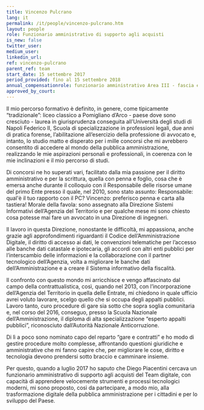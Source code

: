 ```yaml
---
title: Vincenzo Pulcrano
lang: it
permalink: /it/people/vincenzo-pulcrano.htm 
layout: people
role: Funzionario amministrativo di supporto agli acquisti
is_new: false
twitter_user: 
medium_user: 
linkedin_url:
ref: vincenzo-pulcrano
parent_ref: team
start_date: 15 settembre 2017
period_provided: fino al 15 settembre 2018
annual_compensationrole: funzionario amministrativo Area III - fascia economica F1 
approved_by_court: 
---
```

Il mio percorso formativo è definito, in genere, come tipicamente “tradizionale”: liceo classico a Pomigliano d’Arco - paese dove sono cresciuto - laurea in giurisprudenza conseguita all’Università degli studi di Napoli Federico II, Scuola di specializzazione in professioni legali, due anni di pratica forense, l’abilitazione all’esercizio della professione di avvocato e, intanto, lo studio matto e disperato per i mille concorsi che mi avrebbero consentito di accedere al mondo della pubblica amministrazione, realizzando le mie aspirazioni personali e professionali, in coerenza con le mie inclinazioni e il mio percorso di studi.

Di concorsi ne ho superati vari, facilitato dalla mia passione per il diritto amministrativo e per la scrittura, quella con penna e foglio, cosa che è emersa anche durante il colloquio con il Responsabile delle risorse umane del primo Ente presso il quale, nel 2010, sono stato assunto:
Responsabile: qual'è il tuo rapporto con il PC?
Vincenzo:  preferisco penna e carta alla tastiera!
Morale della favola: sono assegnato alla Direzione Sistemi Informativi dell’Agenzia del Territorio e per qualche mese mi sono chiesto cosa potesse mai fare un avvocato in una Direzione di ingegneri. 

Il lavoro in questa Direzione, nonostante le difficoltà, mi appassiona, anche grazie agli approfondimenti riguardanti il Codice dell’Amministrazione Digitale, il diritto di accesso ai dati, le convenzioni telematiche per l’accesso alle banche dati catastale e ipotecaria, gli accordi con altri enti pubblici per l’interscambio delle informazioni e la collaborazione con il partner tecnologico dell’Agenzia, volta a migliorare le banche dati dell’Amministrazione e a creare il Sistema informativo della fiscalità.   

Il confronto con questo mondo mi arricchisce e vengo affascinato dal campo della contrattualistica, così, quando nel 2013, con l’incorporazione dell’Agenzia del Territorio in quella delle Entrate, mi chiedono in quale ufficio avrei voluto lavorare, scelgo quello che si occupa degli appalti pubblici. 
Lavoro tanto, curo procedure di gare sia sotto che sopra soglia comunitaria e, nel corso del 2016, conseguo, presso la Scuola Nazionale dell’Amministrazione, il diploma di alta specializzazione “esperto appalti pubblici”, riconosciuto dall’Autorità Nazionale Anticorruzione. 

Di lì a poco sono nominato capo del reparto “gare e contratti” e ho modo di gestire procedure molto complesse, affrontando questioni giuridiche e amministrative che mi fanno capire che, per migliorare le cose, diritto e tecnologia devono prendersi sotto braccio e camminare insieme. 

Per questo, quando a luglio 2017 ho saputo che Diego Piacentini cercava un funzionario amministrativo di supporto agli acquisti del Team digitale, con capacità di apprendere velocemente strumenti e processi tecnologici moderni, mi sono proposto, così da partecipare, a modo mio, alla trasformazione digitale della pubblica amministrazione  per i cittadini e per lo sviluppo del Paese.
